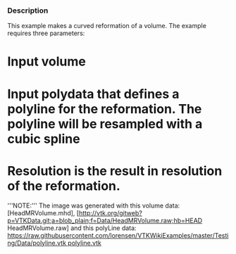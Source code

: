 ### Description
This example makes a curved reformation of a volume. The example requires three parameters:
# Input volume
# Input polydata that defines a polyline for the reformation. The polyline will be resampled with a cubic spline
# Resolution is the result in resolution of the reformation.

'''NOTE:''' The image was generated with this volume data: [HeadMRVolume.mhd], [http://vtk.org/gitweb?p=VTKData.git;a=blob_plain;f=Data/HeadMRVolume.raw;hb=HEAD HeadMRVolume.raw] and this polyLine data: [https://raw.githubusercontent.com/lorensen/VTKWikiExamples/master/Testing/Data/polyline.vtk polyline.vtk](http://vtk.org/gitweb?p=VTKData.git;a=blob_plain;f=Data/HeadMRVolume.mhd;hb=HEAD)
